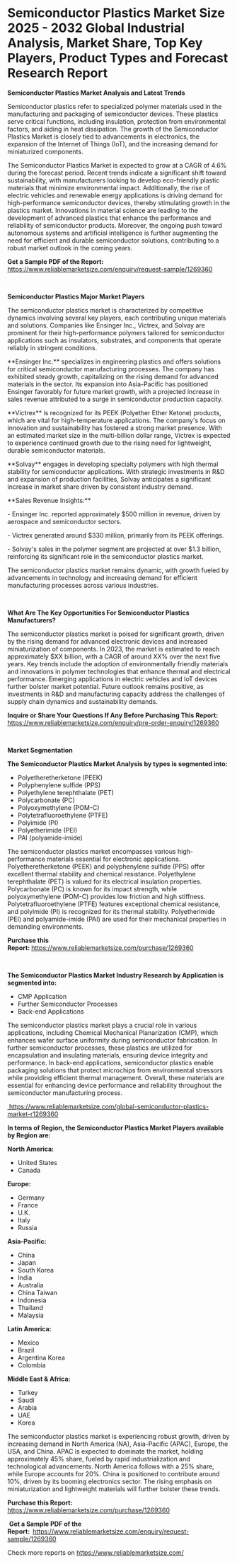 <p><h1>Semiconductor Plastics Market Size 2025 - 2032 Global Industrial Analysis, Market Share, Top Key Players, Product Types and Forecast Research Report</h1></p><p><strong>Semiconductor Plastics Market Analysis and Latest Trends</strong></p>
<p><p>Semiconductor plastics refer to specialized polymer materials used in the manufacturing and packaging of semiconductor devices. These plastics serve critical functions, including insulation, protection from environmental factors, and aiding in heat dissipation. The growth of the Semiconductor Plastics Market is closely tied to advancements in electronics, the expansion of the Internet of Things (IoT), and the increasing demand for miniaturized components.</p><p>The Semiconductor Plastics Market is expected to grow at a CAGR of 4.6% during the forecast period. Recent trends indicate a significant shift toward sustainability, with manufacturers looking to develop eco-friendly plastic materials that minimize environmental impact. Additionally, the rise of electric vehicles and renewable energy applications is driving demand for high-performance semiconductor devices, thereby stimulating growth in the plastics market. Innovations in material science are leading to the development of advanced plastics that enhance the performance and reliability of semiconductor products. Moreover, the ongoing push toward autonomous systems and artificial intelligence is further augmenting the need for efficient and durable semiconductor solutions, contributing to a robust market outlook in the coming years.</p></p>
<p><strong>Get a Sample PDF of the Report:&nbsp;</strong> <a href="https://www.reliablemarketsize.com/enquiry/request-sample/1269360?utm_campaign=2996&utm_medium=2&utm_source=Github&utm_content=ia&utm_term=24032025&utm_id=semiconductor-plastics">https://www.reliablemarketsize.com/enquiry/request-sample/1269360</a></p>
<p>&nbsp;</p>
<p><strong>Semiconductor Plastics Major Market Players</strong></p>
<p><p>The semiconductor plastics market is characterized by competitive dynamics involving several key players, each contributing unique materials and solutions. Companies like Ensinger Inc., Victrex, and Solvay are prominent for their high-performance polymers tailored for semiconductor applications such as insulators, substrates, and components that operate reliably in stringent conditions.</p><p>**Ensinger Inc.** specializes in engineering plastics and offers solutions for critical semiconductor manufacturing processes. The company has exhibited steady growth, capitalizing on the rising demand for advanced materials in the sector. Its expansion into Asia-Pacific has positioned Ensinger favorably for future market growth, with a projected increase in sales revenue attributed to a surge in semiconductor production capacity.</p><p>**Victrex** is recognized for its PEEK (Polyether Ether Ketone) products, which are vital for high-temperature applications. The company's focus on innovation and sustainability has fostered a strong market presence. With an estimated market size in the multi-billion dollar range, Victrex is expected to experience continued growth due to the rising need for lightweight, durable semiconductor materials.</p><p>**Solvay** engages in developing specialty polymers with high thermal stability for semiconductor applications. With strategic investments in R&D and expansion of production facilities, Solvay anticipates a significant increase in market share driven by consistent industry demand.</p><p>**Sales Revenue Insights:** </p><p>- Ensinger Inc. reported approximately $500 million in revenue, driven by aerospace and semiconductor sectors.</p><p>- Victrex generated around $330 million, primarily from its PEEK offerings.</p><p>- Solvay's sales in the polymer segment are projected at over $1.3 billion, reinforcing its significant role in the semiconductor plastics market.</p><p>The semiconductor plastics market remains dynamic, with growth fueled by advancements in technology and increasing demand for efficient manufacturing processes across various industries.</p></p>
<p>&nbsp;</p>
<p><strong>What Are The Key Opportunities For Semiconductor Plastics Manufacturers?</strong></p>
<p><p>The semiconductor plastics market is poised for significant growth, driven by the rising demand for advanced electronic devices and increased miniaturization of components. In 2023, the market is estimated to reach approximately $XX billion, with a CAGR of around XX% over the next five years. Key trends include the adoption of environmentally friendly materials and innovations in polymer technologies that enhance thermal and electrical performance. Emerging applications in electric vehicles and IoT devices further bolster market potential. Future outlook remains positive, as investments in R&D and manufacturing capacity address the challenges of supply chain dynamics and sustainability demands.</p></p>
<p><strong>Inquire or Share Your Questions If Any Before Purchasing This Report:</strong> <a href="https://www.reliablemarketsize.com/enquiry/pre-order-enquiry/1269360?utm_campaign=2996&utm_medium=2&utm_source=Github&utm_content=ia&utm_term=24032025&utm_id=semiconductor-plastics">https://www.reliablemarketsize.com/enquiry/pre-order-enquiry/1269360</a></p>
<p>&nbsp;</p>
<p><strong>Market Segmentation</strong></p>
<p><strong>The Semiconductor Plastics Market Analysis by types is segmented into:</strong></p>
<p><ul><li>Polyetheretherketone (PEEK)</li><li>Polyphenylene sulfide (PPS)</li><li>Polyethylene terephthalate (PET)</li><li>Polycarbonate (PC)</li><li>Polyoxymethylene (POM-C)</li><li>Polytetrafluoroethylene (PTFE)</li><li>Polyimide (PI)</li><li>Polyetherimide (PEI)</li><li>PAI (polyamide-imide)</li></ul></p>
<p><p>The semiconductor plastics market encompasses various high-performance materials essential for electronic applications. Polyetheretherketone (PEEK) and polyphenylene sulfide (PPS) offer excellent thermal stability and chemical resistance. Polyethylene terephthalate (PET) is valued for its electrical insulation properties. Polycarbonate (PC) is known for its impact strength, while polyoxymethylene (POM-C) provides low friction and high stiffness. Polytetrafluoroethylene (PTFE) features exceptional chemical resistance, and polyimide (PI) is recognized for its thermal stability. Polyetherimide (PEI) and polyamide-imide (PAI) are used for their mechanical properties in demanding environments.</p></p>
<p><strong>Purchase this Report:&nbsp;</strong><a href="https://www.reliablemarketsize.com/purchase/1269360?utm_campaign=2996&utm_medium=2&utm_source=Github&utm_content=ia&utm_term=24032025&utm_id=semiconductor-plastics">https://www.reliablemarketsize.com/purchase/1269360</a></p>
<p>&nbsp;</p>
<p><strong>The Semiconductor Plastics Market Industry Research by Application is segmented into:</strong></p>
<p><ul><li>CMP Application</li><li>Further Semiconductor Processes</li><li>Back-end Applications</li></ul></p>
<p><p>The semiconductor plastics market plays a crucial role in various applications, including Chemical Mechanical Planarization (CMP), which enhances wafer surface uniformity during semiconductor fabrication. In further semiconductor processes, these plastics are utilized for encapsulation and insulating materials, ensuring device integrity and performance. In back-end applications, semiconductor plastics enable packaging solutions that protect microchips from environmental stressors while providing efficient thermal management. Overall, these materials are essential for enhancing device performance and reliability throughout the semiconductor manufacturing process.</p></p>
<p><a href="https://www.reliablemarketsize.com/global-semiconductor-plastics-market-r1269360?utm_campaign=2996&utm_medium=2&utm_source=Github&utm_content=ia&utm_term=24032025&utm_id=semiconductor-plastics">&nbsp;https://www.reliablemarketsize.com/global-semiconductor-plastics-market-r1269360</a></p>
<p><strong>In terms of Region, the Semiconductor Plastics Market Players available by Region are:</strong></p>
<p>
    <p> <strong> North America: </strong>
        <ul>
            <li>United States</li>
            <li>Canada</li>
        </ul>
        </p> 
    <p> <strong> Europe: </strong>
        <ul>
            <li>Germany</li>
            <li>France</li>
            <li>U.K.</li>
            <li>Italy</li>
            <li>Russia</li>
        </ul>
        </p> 
    <p> <strong> Asia-Pacific: </strong>
        <ul>
            <li>China</li>
            <li>Japan</li>
            <li>South Korea</li>
            <li>India</li>
            <li>Australia</li>
            <li>China Taiwan</li>
            <li>Indonesia</li>
            <li>Thailand</li>
            <li>Malaysia</li>
        </ul>
        </p> 
    <p> <strong> Latin America: </strong>
        <ul>
            <li>Mexico</li>
            <li>Brazil</li>
            <li>Argentina Korea</li>
            <li>Colombia</li>
        </ul>
        </p> 
    <p> <strong> Middle East & Africa: </strong>
        <ul>
            <li>Turkey</li>
            <li>Saudi</li>
            <li>Arabia</li>
            <li>UAE</li>
            <li>Korea</li>
        </ul>
    </p>
    </p>
<p><p>The semiconductor plastics market is experiencing robust growth, driven by increasing demand in North America (NA), Asia-Pacific (APAC), Europe, the USA, and China. APAC is expected to dominate the market, holding approximately 45% share, fueled by rapid industrialization and technological advancements. North America follows with a 25% share, while Europe accounts for 20%. China is positioned to contribute around 10%, driven by its booming electronics sector. The rising emphasis on miniaturization and lightweight materials will further bolster these trends.</p></p>
<p><strong>Purchase this Report: </strong><a href="https://www.reliablemarketsize.com/purchase/1269360?utm_campaign=2996&utm_medium=2&utm_source=Github&utm_content=ia&utm_term=24032025&utm_id=semiconductor-plastics">https://www.reliablemarketsize.com/purchase/1269360</a></p>
<p>&nbsp;<strong>Get a Sample PDF of the Report:&nbsp;&nbsp;</strong><a href="https://www.reliablemarketsize.com/enquiry/request-sample/1269360?utm_campaign=2996&utm_medium=2&utm_source=Github&utm_content=ia&utm_term=24032025&utm_id=semiconductor-plastics">https://www.reliablemarketsize.com/enquiry/request-sample/1269360</a></p>
<p><strong></strong></p>
<p>Check more reports on <a href="https://www.reliablemarketsize.com/?utm_campaign=2996&utm_medium=2&utm_source=Github&utm_content=ia&utm_term=24032025&utm_id=semiconductor-plastics">https://www.reliablemarketsize.com/</a></p>